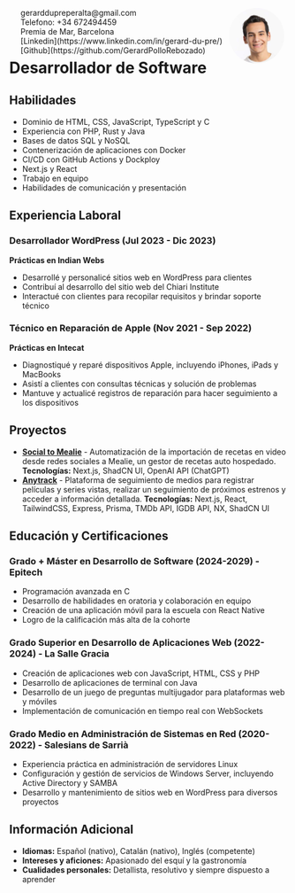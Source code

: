 <img style="float:right;border-radius:50%;width:100px;padding:6px" src="gerard.jpg" />

<span style="float:right;padding:6px">
  gerarddupreperalta@gmail.com<br> Telefono: +34 672494459 <br> Premia de Mar, Barcelona <br> [Linkedin](https://www.linkedin.com/in/gerard-du-pre/) <br> [Github](https://github.com/GerardPolloRebozado)
</span>

# Desarrollador de Software

## Habilidades

-   Dominio de HTML, CSS, JavaScript, TypeScript y C
-   Experiencia con PHP, Rust y Java
-   Bases de datos SQL y NoSQL
-   Contenerización de aplicaciones con Docker
-   CI/CD con GitHub Actions y Dockploy
-   Next.js y React
-   Trabajo en equipo
-   Habilidades de comunicación y presentación

## Experiencia Laboral

### Desarrollador WordPress (Jul 2023 - Dic 2023)

**Prácticas en Indian Webs**

-   Desarrollé y personalicé sitios web en WordPress para clientes
-   Contribuí al desarrollo del sitio web del Chiari Institute
-   Interactué con clientes para recopilar requisitos y brindar soporte técnico

### Técnico en Reparación de Apple (Nov 2021 - Sep 2022)

**Prácticas en Intecat**

-   Diagnostiqué y reparé dispositivos Apple, incluyendo iPhones, iPads y MacBooks
-   Asistí a clientes con consultas técnicas y solución de problemas
-   Mantuve y actualicé registros de reparación para hacer seguimiento a los dispositivos

## Proyectos

-   [**Social to Mealie**](https://github.com/GerardPolloRebozado/social-to-mealie) - Automatización de la importación de recetas en video desde redes sociales a Mealie, un gestor de recetas auto hospedado.
    **Tecnologías:** Next.js, ShadCN UI, OpenAI API (ChatGPT)
-   [**Anytrack**](https://github.com/GerardPolloRebozado/anytrack) - Plataforma de seguimiento de medios para registrar películas y series vistas, realizar un seguimiento de próximos estrenos y acceder a información detallada.
    **Tecnologías:** Next.js, React, TailwindCSS, Express, Prisma, TMDb API, IGDB API, NX, ShadCN UI

## Educación y Certificaciones

### **Grado + Máster en Desarrollo de Software (2024-2029) - Epitech**

-   Programación avanzada en C
-   Desarrollo de habilidades en oratoria y colaboración en equipo
-   Creación de una aplicación móvil para la escuela con React Native
-   Logro de la calificación más alta de la cohorte

### **Grado Superior en Desarrollo de Aplicaciones Web (2022-2024) - La Salle Gracia**

-   Creación de aplicaciones web con JavaScript, HTML, CSS y PHP
-   Desarrollo de aplicaciones de terminal con Java
-   Desarrollo de un juego de preguntas multijugador para plataformas web y móviles
-   Implementación de comunicación en tiempo real con WebSockets

### **Grado Medio en Administración de Sistemas en Red (2020-2022) - Salesians de Sarrià**

-   Experiencia práctica en administración de servidores Linux
-   Configuración y gestión de servicios de Windows Server, incluyendo Active Directory y SAMBA
-   Desarrollo y mantenimiento de sitios web en WordPress para diversos proyectos

## Información Adicional

-   **Idiomas:** Español (nativo), Catalán (nativo), Inglés (competente)
-   **Intereses y aficiones:** Apasionado del esquí y la gastronomía
-   **Cualidades personales:** Detallista, resolutivo y siempre dispuesto a aprender
